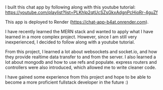 I built this chat app by following along with this youtube tutorial: https://youtube.com/playlist?list=PLKhlp2qtUcSZsGkxAdgnPcHioRr-4guZf

This app is deployed to Render (https://chat-app-b4at.onrender.com).

I have recently learned the MERN stack and wanted to apply what I have learned in a more complex project. However, since I am still very inexperienced, I decided to follow along with a youtube tutorial. 

From this project, I learned a lot about websockets and socket.io, and how they provide realtime data transfer to and from the server. I also learned a lot about mongodb and how to use refs and populate. express routers and controllers were also introduced, which allowed me to write cleaner code.

I have gained some experience from this project and hope to be able to become a more proficient fullstack developer in the future :)